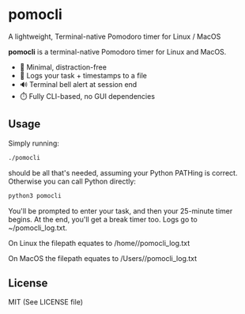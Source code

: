 # pomocli
A lightweight, Terminal-native Pomodoro timer for Linux / MacOS

**pomocli** is a terminal-native Pomodoro timer for Linux and MacOS.

- 🔔 Minimal, distraction-free
- 📝 Logs your task + timestamps to a file
- 🔊 Terminal bell alert at session end
- ⏱️ Fully CLI-based, no GUI dependencies

## Usage

Simply running:

```bash
./pomocli
```

should be all that's needed, assuming your Python PATHing is correct. Otherwise you can call Python directly:

```bash
python3 pomocli
```

You'll be prompted to enter your task, and then your 25-minute timer begins. At the end, you'll get a break timer too. Logs go to ~/pomocli_log.txt.

On Linux the filepath equates to /home/<username>/pomocli_log.txt

On MacOS the filepath equates to /Users/<username>/pomocli_log.txt

## License

MIT (See LICENSE file)

